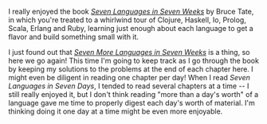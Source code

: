 I really enjoyed the book [*Seven Languages in Seven Weeks*](https://pragprog.com/book/btlang/seven-languages-in-seven-weeks) by Bruce Tate, in which you're treated to a whirlwind tour of Clojure, Haskell, Io, Prolog, Scala, Erlang and Ruby, learning just enough about each language to get a flavor and build something small with it.

I just found out that [*Seven More Languages in Seven Weeks*](https://pragprog.com/book/7lang/seven-more-languages-in-seven-weeks) is a thing, so here we go again! This time I'm going to keep track as I go through the book by keeping my solutions to the problems at the end of each chapter here. I might even be diligent in reading one chapter per day! When I read *Seven Languages in Seven Days*, I tended to read several chapters at a time -- I still really enjoyed it, but I don't think reading "more than a day's worth" of a language gave me time to properly digest each day's worth of material. I'm thinking doing it one day at a time might be even more enjoyable.